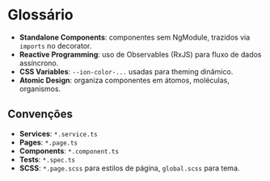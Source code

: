 # Glossário

- **Standalone Components**: componentes sem NgModule, trazidos via `imports` no decorator.  
- **Reactive Programming**: uso de Observables (RxJS) para fluxo de dados assíncrono.  
- **CSS Variables**: `--ion-color-...` usadas para theming dinâmico.  
- **Atomic Design**: organiza componentes em átomos, moléculas, organismos.  

## Convenções

- **Services**: `*.service.ts`  
- **Pages**: `*.page.ts`  
- **Components**: `*.component.ts`  
- **Tests**: `*.spec.ts`  
- **SCSS**: `*.page.scss` para estilos de página, `global.scss` para tema.
